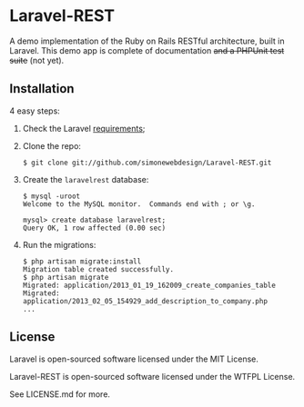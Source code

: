 # Laravel-REST

A demo implementation of the Ruby on Rails RESTful architecture, built in Laravel. This demo app is complete of documentation ~~and a PHPUnit test suite~~ (not yet).

## Installation

4 easy steps:

1.  Check the Laravel [requirements](http://laravel.com/docs/install#requirements);

2.  Clone the repo:

        $ git clone git://github.com/simonewebdesign/Laravel-REST.git

3.  Create the `laravelrest` database:

        $ mysql -uroot
        Welcome to the MySQL monitor.  Commands end with ; or \g.

        mysql> create database laravelrest;
        Query OK, 1 row affected (0.00 sec)

4.  Run the migrations:

        $ php artisan migrate:install
        Migration table created successfully.
        $ php artisan migrate
        Migrated: application/2013_01_19_162009_create_companies_table
        Migrated: application/2013_02_05_154929_add_description_to_company.php
        ...


## License

Laravel is open-sourced software licensed under the MIT License.

Laravel-REST is open-sourced software licensed under the WTFPL License.

See LICENSE.md for more.
